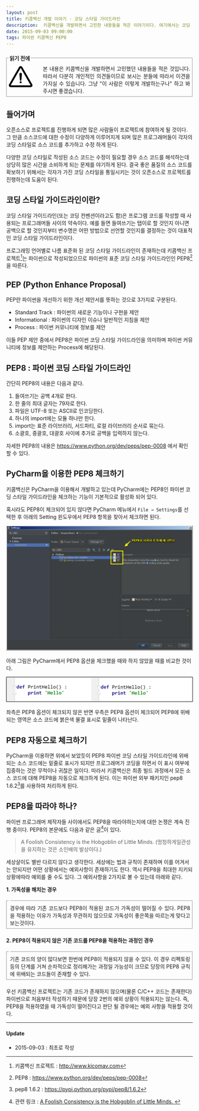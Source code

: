 ```yaml
---
layout: post
title: 키콤백신 개발 이야기 - 코딩 스타일 가이드라인
description:  키콤백신을 개발하면서 고민한 내용들을 적은 이야기이다. 여기에서는 코딩 스타일 가이드라인에 대해서 이야기한다.
date: 2015-09-03 09:00:00 
tags: 파이썬 키콤백신 PEP8
---
```

  
  
<fieldset style="margin:20px 0px 20px 0px;padding:5px;"><legend><span><strong>읽기 전에 </strong></span></legend><!--Creative Commons License--><div style="float: left; width: 88px; margin-top: 3px;"><img alt="Creative Commons License" style="border-width: 0" src="/images/exclamationmark.png"/></div><div style="margin-left: 92px; margin-top: 3px; text-align: justify;">본 내용은 키콤백신을 개발하면서 고민했던 내용들을 적은 것입니다. 따라서 다분히 개인적인 의견들이므로 보시는 분들에 따라서 이견을 가지실 수 있습니다. 그냥 "이 사람은 이렇게 개발하는구나" 하고 봐 주시면 좋겠습니다. 
</div></fieldset>


## 들어가며
오픈소스로 프로젝트를 진행하게 되면 많은 사람들이 프로젝트에 참여하게 될 것이다. 그 만큼 소스코드에 대한 수정이 다양하게 이루어지게 되며 많은 프로그래머들이 각자의 코딩 스타일로 소스 코드를 추가하고 수정 하게 된다. 

다양한 코딩 스타일로 작성된 소스 코드는 수정이 필요할 경우 소스 코드를 해석하는데 상당히 많은 시간을 소비하게 되는 문제를 야기하게 된다. 결국 좋은 품질의 소스 코드를 확보하기 위해서는 각자가 가진 코딩 스타일을 통일시키는 것이 오픈소스로 프로젝트를 진행하는데 도움이 된다. 

## 코딩 스타일 가이드라인이란?

코딩 스타일 가이드라인(또는 코딩 컨벤션이라고도 함)은 프로그램 코드를 작성할 때 사용되는 프로그래머들 사이의 약속이다. 예를 들면 들여쓰기는 탭이로 할 것인지 아니면 공백으로 할 것인지부터 변수명은 어떤 방법으로 선언할 것인지를 결정하는 것이 대표적인 코딩 스타일 가이드라인이다.

프로그래밍 언어별로 나름 표준화 된 코딩 스타일 가이드라인이 존재하는데 키콤백신 프로젝트[^1]는 파이썬으로 작성되었으므로 파이썬의 표준 코딩 스타일 가이드라인인 PEP8[^2]을 따른다.

## PEP (Python Enhance Proposal)

PEP란 파이썬을 개선하기 위한 개선 제안서를 뜻하는 것으로 3가지로 구분된다.

* Standard Track : 파이썬의 새로운 기능이나 구현을 제안
* Informational : 파이썬의 디자인 이슈나 일반적인 지침을 제안
* Process : 파이썬 커뮤니티에 정보를 제안

이들 PEP 제안 중에서 PEP8은 파이썬 코딩 스타일 가이드라인을 의미하며 파이썬 커뮤니티에 정보를 제안하는 Process에 해당된다.

## PEP8 : 파이썬 코딩 스타일 가이드라인

간단히 PEP8의 내용은 다음과 같다.

1. 들여쓰기는 공백 4개로 한다.
2. 한 줄의 최대 글자는 79자로 한다.
3. 파일은 UTF-8 또는 ASCII로 인코딩한다.
4. 하나의 import에는 모듈 하나만 한다.
5. import는 표준 라이브러리, 서드파티, 로컬 라이브러리 순서로 묶는다.
5. 소괄호, 중괄호, 대괄호 사이에 추가로 공백을 입력하지 않는다.

자세한 PEP8의 내용은 <https://www.python.org/dev/peps/pep-0008> 에서 확인할 수 있다.

## PyCharm을 이용한 PEP8  체크하기

키콤백신은 PyCharm을 이용해서 개발하고 있는데 PyCharm에는 PEP8인 파이썬 코딩 스타일 가이드라인을 체크하는 기능이 기본적으로 활성화 되어 있다.

혹시라도 PEP8이 체크되어 있지 않다면 PyCharm 메뉴에서 ```File → Settings```를 선택한 후 아래의 Setting 윈도우에서 PEP8 항목을 찾아서 체크하면 된다.

![](/images/2015/kicomav/pep8_1.png)

아래 그림은 PyCharm에서 PEP8 옵션을 체크했을 때와 하지 않았을 때를 비교한 것이다.

![](/images/2015/kicomav/pep8_2.png)

좌측은 PEP8 옵션이 체크되지 않은 반면 우측은 PEP8 옵션이 체크되어 PEP8에 위배되는 영역은 소스 코드에 붉은색 물결 표시로 밑줄이 나타난다.

## PEP8 자동으로 체크하기

PyCharm을 이용하면 위에서 보았듯이 PEP8 파이썬 코딩 스타일 가이드라인에 위배되는 소스 코드에는 밑줄로 표시가 되지만 프로그래머가 코딩을 하면서 이 표시 여부에 집중하는 것은 무척이나 귀찮은 일이다. 따라서 키콤백신은 최종 빌드 과정에서 모든 소스 코드에 대해 PEP8을 자동으로 체크하게 된다. 이는 파이썬 외부 패키지인 pep8 1.6.2[^3]를 사용하여 처리하게 된다.

## PEP8을 따라야 하나?

파이썬 프로그래머 제작자들 사이에서도 PEP8을 따라야하는지에 대한 논쟁은 계속 진행 중이다. PEP8의 본문에도 다음과 같은  글[^4]이 있다.

> A Foolish Consistency is the Hobgoblin of Little Minds. 
> (멍청하게일관성을 유지하는 것은 소인배의 발상이다.)

세상살이도 별반 다르지 않다고 생각한다. 세상에는 법과 규칙이 존재하며 이를 어겨서는 안되지만 어떤 상황에서는  예외사항이 존재하기도 한다. 역시 PEP8을 최대한 지키되 상황에따라 예외를 줄 수도 있다. 그 예외사항을 2가지로 볼 수 있는데 아래와 같다.

**1. 가독성을 해치는 경우**

<fieldset style="margin:20px 0px 20px 0px;padding:5px;"><legend><span><strong></strong></span></legend><!--Creative Commons License--><div style="margin-left: 3px; margin-top: 3px; text-align: justify;">경우에 따라 기존 코드보다 PEP8이 적용된 코드가 가독성이 떨어질 수 있다. PEP8을 적용하는 이유가 가독성과 무관하지 않으므로 가독성이 좋은쪽을 따르는게 맞다고 보는것이다.
</div></fieldset>

**2. PEP8이 적용되지 않은 기존 코드를 PEP8을 적용하는 과정인 경우**

<fieldset style="margin:20px 0px 20px 0px;padding:5px;"><legend><span><strong></strong></span></legend><!--Creative Commons License--><div style="margin-left: 3px; margin-top: 3px; text-align: justify;">기존 코드의 양이 많다보면 한번에 PEP8이 적용되지 않을 수 있다. 이 경우 리펙토링등의 단계를 거쳐 순차적으로 정리해가는 과정일 가능성이 크므로 당장의 PEP8 규칙에 위배되는 코드들이 존재할 수 있다.
</div></fieldset>

우선 키콤백신 프로젝트는 기존 코드가 존재하지 않으며(물론 C/C++ 코드는 존재한다) 파이썬으로 처음부터 작성하기 때문에 당장 2번의 예외 상황이 적용되지는 않는다. 즉, PEP8을 적용하였을 때 가독성이 떨어진다고 판단 될 경우에는 예외 사항을 적용할 것이다.


[^1]: 키콤백신 프로젝트 : <http://www.kicomav.com>
[^2]: PEP8 : <https://www.python.org/dev/peps/pep-0008>
[^3]: pep8 1.6.2 : <https://pypi.python.org/pypi/pep8/1.6.2> 
[^4]: 관련 링크 : [A Foolish Consistency is the Hobgoblin of Little Minds. ](https://www.python.org/dev/peps/pep-0008/#a-foolish-consistency-is-the-hobgoblin-of-little-minds)

***

#### Update

- 2015-09-03 : 최초로 작성


